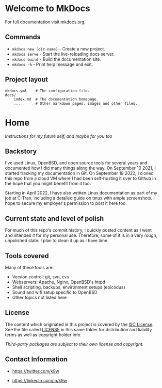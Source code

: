 # Welcome to MkDocs

For full documentation visit [mkdocs.org](https://www.mkdocs.org).

## Commands

* `mkdocs new [dir-name]` - Create a new project.
* `mkdocs serve` - Start the live-reloading docs server.
* `mkdocs build` - Build the documentation site.
* `mkdocs -h` - Print help message and exit.

## Project layout

    mkdocs.yml    # The configuration file.
    docs/
        index.md  # The documentation homepage.
        ...       # Other markdown pages, images and other files.
# Home

_Instructions for my future self, and maybe for you too_

## Backstory

I've used Linux, OpenBSD, and open source tools for several years and
documented how I did many things along the way. On September 10 2021, I
started tracking my documentation in Git. On September 19 2022, I cloned
this repo from a cloud VM where I had been self-hosting it over to Github
in the hope that you might benefit from it too.

Starting in April 2022, I have also written Linux documentation as part
of my job at C-Tran, including a detailed guide on tmux with ample
screenshots. I hope to secure my employer's permission to post it here
too.

## Current state and level of polish

For much of this repo's commit history, I quickly posted content as I
went and intended it for my personal use. Therefore, some of it is in a
very rough, unpolished state. I plan to clean it up as I have time.

## Tools covered

Many of these tools are:

* Version control: git, svn, cvs
* Webservers: Apache, Nginx, OpenBSD's httpd
* Shell scripting, backups, environment setups (epicodus)
* Sound and wifi setup specific to OpenBSD
* Other topics not listed here

## License

The content which originated in this project is covered by the [ISC
License](https://choosealicense.com/licenses/isc). See the file called
[LICENSE](https://github.com/k9w/instructions/blob/main/LICENSE)
in this same folder for distribution and liability terms as well as
copyright holder info.

_Third-party packages are subject to their own license and copyright._

## Contact Information

 - <https://twitter.com/k9w>

 - <https://linkedin.com/in/k9w>

